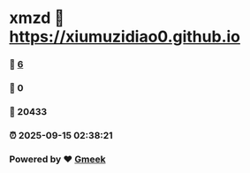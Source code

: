 # xmzd :link: https://xiumuzidiao0.github.io 
### :page_facing_up: [6](https://xiumuzidiao0.github.io/tag.html) 
### :speech_balloon: 0 
### :hibiscus: 20433 
### :alarm_clock: 2025-09-15 02:38:21 
### Powered by :heart: [Gmeek](https://github.com/Meekdai/Gmeek)

